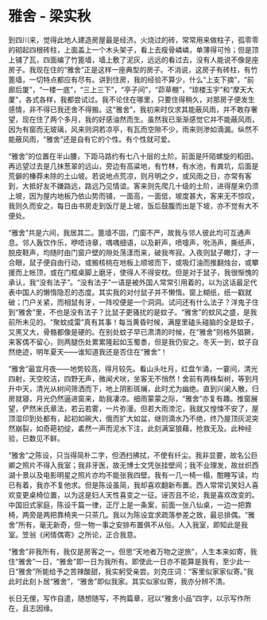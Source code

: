 # 雅舍 - 梁实秋

到四川来，觉得此地人建造房屋最是经济。火烧过的砖，常常用来做柱子，孤零零的砌起四根砖柱，上面盖上一个木头架子，看上去瘦骨嶙嶙，单薄得可怜；但是顶上铺了瓦，四面编了竹篦墙，墙上敷了泥灰，远远的看过去，没有人能说不像是座房子。我现在住的“雅舍”正是这样一座典型的房子。不消说，这房子有砖柱，有竹篦墙，一切特点都应有尽有。讲到住房，我的经验不算少，什么“上支下摘”，“前廊后厦”，“一楼一底”，“三上三下”，“亭子间”，“茆草棚”，“琼楼玉宇”和“摩天大厦”，各式各样，我都尝试过。我不论住在哪里，只要住得稍久，对那房子便发生感情，非不得已我还舍不得搬。这“雅舍”，我初来时仅求其能蔽风雨，并不敢存奢望，现在住了两个多月，我的好感油然而生。虽然我已渐渐感觉它并不能蔽风雨，因为有窗而无玻璃，风来则洞若凉亭，有瓦而空隙不少，雨来则渗如滴漏。纵然不能蔽风雨，“雅舍”还是自有它的个性。有个性就可爱。

“雅舍”的位置在半山腰，下距马路约有七八十层的土阶。前面是阡陌螺旋的稻田。再远望过去是几抹葱翠的远山，旁边有高粱地，有竹林，有水池，有粪坑，后面是荒僻的榛莽未除的土山坡。若说地点荒凉，则月明之夕，或风雨之日，亦常有客到，大抵好友不嫌路远，路远乃见情谊。客来则先爬几十级的土阶，进得屋来仍须上坡，因为屋内地板乃依山势而铺，一面高，一面低，坡度甚大，客来无不惊叹，我则久而安之，每日由书房走到饭厅是上坡，饭后鼓腹而出是下坡，亦不觉有大不便处。

“雅舍”共是六间，我居其二。篦墙不固，门窗不严，故我与邻人彼此均可互通声息。邻人轰饮作乐，咿唔诗章，喁喁细语，以及鼾声，喷嚏声，吮汤声，撕纸声，脱皮鞋声，均随时由门窗户壁的隙处荡漾而来，破我岑寂。入夜则鼠子瞰灯，才一合眼，鼠子便自由行动，或搬核桃在地板上顺坡而下，或吸灯油而推翻烛台，或攀援而上帐顶，或在门框桌脚上磨牙，使得人不得安枕。但是对于鼠子，我很惭愧的承认，我“没有法子”。“没有法子”一语是被外国人常常引用着的，以为这话最足代表中国人的懒惰隐忍的态度。其实我的对付鼠子并不懒惰。窗上糊纸，纸一戳就破；门户关紧，而相鼠有牙，一阵咬便是一个洞洞。试问还有什么法子？洋鬼子住到“雅舍”里，不也是没有法子？比鼠子更骚扰的是蚊子。“雅舍”的蚊风之盛，是我前所未见的。“聚蚊成雷”真有其事！每当黄昏时候，满屋里磕头碰脑的全是蚊子，又黑又大，骨骼都像是硬的。在别处蚊子早已肃清的时候，在“雅舍”则格外猖獗，来客偶不留心，则两腿伤处累累隆起如玉蜀黍，但是我仍安之。冬天一到，蚊子自然绝迹，明年夏天——谁知道我还是否住在“雅舍”！

“雅舍”最宜月夜——地势较高，得月较先。看山头吐月，红盘乍涌，一霎间，清光四射，天空皎洁，四野无声，微闻犬吠，坐客无不悄然！舍前有两株梨树，等到月升中天，清光从树间筛洒而下，地上阴影斑斓，此时尤为幽绝。直到兴阑人散，归房就寝，月光仍然逼进窗来，助我凄凉。细雨蒙蒙之际，“雅舍”亦复有趣。推窗展望，俨然米氏章法，若云若雾，一片弥漫。但若大雨滂沱，我就又惶悚不安了，屋顶湿印到处都有，起初如碗大，俄而扩大如盆，继则滴水乃不绝，终乃屋顶灰泥突然崩裂，如奇葩初绽，砉然一声而泥水下注，此刻满室狼藉，抢救无及。此种经验，已数见不鲜。

“雅舍”之陈设，只当得简朴二字，但洒扫拂拭，不使有纤尘。我非显要，故名公巨卿之照片不得入我室；我非牙医，故无博士文凭张挂壁间；我不业理发，故丝织西湖十景以及电影明星之照片亦均不能张我四壁。我有一几一椅一榻，酣睡写读，均已有着，我亦不复他求。但是陈设虽简，我却喜欢翻新布置。西人常常讥笑妇人喜欢变更桌椅位置，以为这是妇人天性喜变之一征。诬否且不论，我是喜欢改变的。中国旧式家庭，陈设千篇一律，正厅上是一条案，前面一张八仙桌，一边一把靠椅，两旁是两把靠椅夹一只茶几。我以为陈设宜求疏落参差之致，最忌排偶。“雅舍”所有，毫无新奇，但一物一事之安排布置俱不从俗。人入我室，即知此是我室。笠翁《闲情偶寄》之所论，正合我意。

“雅舍”非我所有，我仅是房客之一。但思“天地者万物之逆旅”，人生本来如寄，我住“雅舍”一日，“雅舍”即一日为我所有。即使此一日亦不能算是我有，至少此一日“雅舍”所能给予之苦辣酸甜，我实躬受亲尝。刘克庄词：“客里似家家似寄。”我此时此刻卜居“雅舍”，“雅舍”即似我家。其实似家似寄，我亦分辨不清。

长日无俚，写作自遣，随想随写，不拘篇章，冠以“雅舍小品”四字，以示写作所在，且志因缘。

